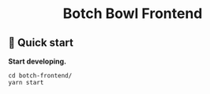 <h1 align="center">
  Botch Bowl Frontend
</h1>

## 🚀 Quick start

**Start developing.**

```shell
cd botch-frontend/
yarn start
```
